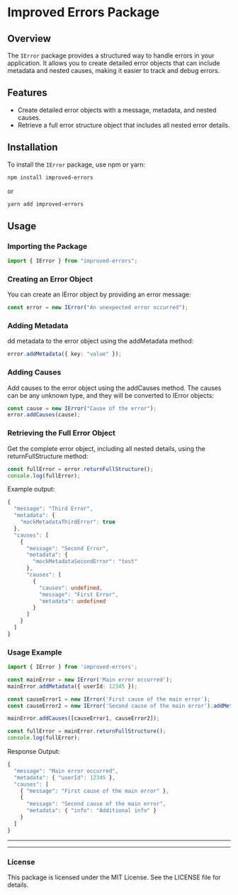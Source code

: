 # Improved Errors Package

## Overview

The `IError` package provides a structured way to handle errors in your application. It allows you to create detailed error objects that can include metadata and nested causes, making it easier to track and debug errors.

## Features

- Create detailed error objects with a message, metadata, and nested causes.
- Retrieve a full error structure object that includes all nested error details.

## Installation

To install the `IError` package, use npm or yarn:

```bash
npm install improved-errors
```

or

```bash
yarn add improved-errors
```

## Usage

### Importing the Package

```typescript
import { IError } from "improved-errors";
```

### Creating an Error Object

You can create an IError object by providing an error message:

```typescript
const error = new IError("An unexpected error occurred");
```

### Adding Metadata

dd metadata to the error object using the addMetadata method:

```typescript
error.addMetadata({ key: "value" });
```

### Adding Causes

Add causes to the error object using the addCauses method. The causes can be any unknown type, and they will be converted to IError objects:

```typescript
const cause = new IError("Cause of the error");
error.addCauses(cause);
```

### Retrieving the Full Error Object

Get the complete error object, including all nested details, using the returnFullStructure method:

```typescript
const fullError = error.returnFullStructure();
console.log(fullError);
```

Example output:

```typescript
{
  "message": "Third Error",
  "metadata": {
    "mockMetadataThirdError": true
  },
  "causes": [
    {
      "message": "Second Error",
      "metadata": {
        "mockMetadataSecondError": "test"
      },
      "causes": [
        {
          "causes": undefined,
          "message": "First Error",
          "metadata": undefined
        }
      ]
    }
  ]
}
```


### Usage Example
```typescript
import { IError } from 'improved-errors';

const mainError = new IError('Main error occurred');
mainError.addMetadata({ userId: 12345 });

const causeError1 = new IError('First cause of the main error');
const causeError2 = new IError('Second cause of the main error').addMetadata({ info: 'Additional info' });

mainError.addCauses([causeError1, causeError2]);

const fullError = mainError.returnFullStructure();
console.log(fullError);
```

Response Output:
```typescript
{
  "message": "Main error occurred",
  "metadata": { "userId": 12345 },
  "causes": [
    { "message": "First cause of the main error" },
    {
      "message": "Second cause of the main error",
      "metadata": { "info": "Additional info" }
    }
  ]
}
```

---
---

### License
This package is licensed under the MIT License. See the LICENSE file for details.